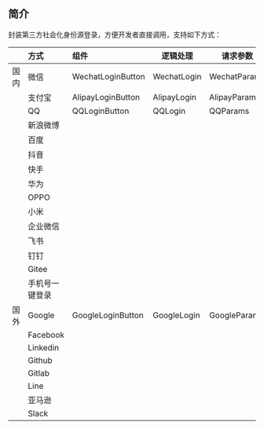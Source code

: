 ## 简介

封装第三方社会化身份源登录，方便开发者直接调用，支持如下方式：

|      | 方式           | 组件              | 逻辑处理    | 请求参数     |
| :--: | :------------- | :---------------- | ----------- | ------------ |
| 国内 | 微信           | WechatLoginButton | WechatLogin | WechatParams |
|      | 支付宝         | AlipayLoginButton | AlipayLogin | AlipayParams |
|      | QQ             | QQLoginButton     | QQLogin     | QQParams     |
|      | 新浪微博       |                   |             |              |
|      | 百度           |                   |             |              |
|      | 抖音           |                   |             |              |
|      | 快手           |                   |             |              |
|      | 华为           |                   |             |              |
|      | OPPO           |                   |             |              |
|      | 小米           |                   |             |              |
|      | 企业微信       |                   |             |              |
|      | 飞书           |                   |             |              |
|      | 钉钉           |                   |             |              |
|      | Gitee          |                   |             |              |
|      | 手机号一键登录 |                   |             |              |
| 国外 | Google         | GoogleLoginButton | GoogleLogin | GoogleParams |
|      | Facebook       |                   |             |              |
|      | Linkedin       |                   |             |              |
|      | Github         |                   |             |              |
|      | Gitlab         |                   |             |              |
|      | Line           |                   |             |              |
|      | 亚马逊         |                   |             |              |
|      | Slack          |                   |             |              |


